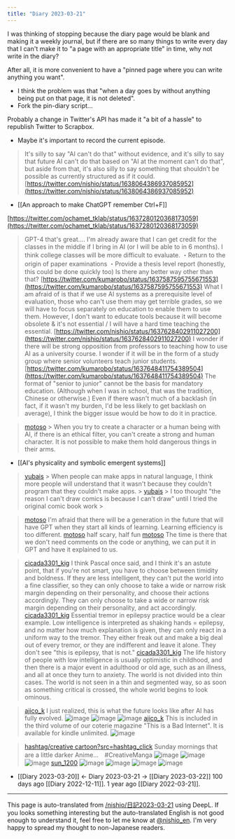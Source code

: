 ```yaml
---
title: "Diary 2023-03-21"
---
```


I was thinking of stopping because the diary page would be blank and making it a weekly journal, but if there are so many things to write every day that I can't make it to "a page with an appropriate title" in time, why not write in the diary?

After all, it is more convenient to have a "pinned page where you can write anything you want".
- I think the problem was that "when a day goes by without anything being put on that page, it is not deleted".
- Fork the pin-diary script...

Probably a change in Twitter's API has made it "a bit of a hassle" to republish Twitter to Scrapbox.
- Maybe it's important to record the current episode.

> It's silly to say "AI can't do that" without evidence, and it's silly to say that future AI can't do that based on "AI at the moment can't do that", but aside from that, it's also silly to say something that shouldn't be possible as currently structured as if it could.
[https://twitter.com/nishio/status/1638064386937085952](https://twitter.com/nishio/status/1638064386937085952)

- [[An approach to make ChatGPT remember Ctrl+F]]


[https://twitter.com/ochamet_tklab/status/1637280120368173059](https://twitter.com/ochamet_tklab/status/1637280120368173059)
> GPT-4 that's great.... I'm already aware that I can get credit for the classes in the middle if I bring in AI (or I will be able to in 6 months).
>  I think college classes will be more difficult to evaluate.
>  ・Return to the origin of paper examinations
>  ・Provide a thesis level report (honestly, this could be done quickly too)
>  Is there any better way other than that?
[https://twitter.com/kumarobo/status/1637587595755671553](https://twitter.com/kumarobo/status/1637587595755671553)
> What I am afraid of is that if we use AI systems as a prerequisite level of evaluation, those who can't use them may get terrible grades, so we will have to focus separately on education to enable them to use them. However, I don't want to educate tools because it will become obsolete & it's not essential / I will have a hard time teaching the essential.
[https://twitter.com/nishio/status/1637628402911027200](https://twitter.com/nishio/status/1637628402911027200)
> I wonder if there will be strong opposition from professors to teaching how to use AI as a university course. I wonder if it will be in the form of a study group where senior volunteers teach junior students.
[https://twitter.com/kumarobo/status/1637648411754389504](https://twitter.com/kumarobo/status/1637648411754389504)
> The format of "senior to junior" cannot be the basis for mandatory education. (Although when I was in school, that was the tradition, Chinese or otherwise.)
>  Even if there wasn't much of a backlash (in fact, if it wasn't my burden, I'd be less likely to get backlash on average), I think the bigger issue would be how to do it in practice.

> [motoso](https://twitter.com/motoso/status/1638078595053817858) > When you try to create a character or a human being with AI, if there is an ethical filter, you can't create a strong and human character. It is not possible to make them hold dangerous things in their arms.


- [[AI's physicality and symbolic emergent systems]]
> [yubais](https://twitter.com/yubais/status/1637098105685561344) > When people can make apps in natural language, I think more people will understand that it wasn't because they couldn't program that they couldn't make apps. >
> [yubais](https://twitter.com/yubais/status/1637098395486789634) > I too thought "the reason I can't draw comics is because I can't draw" until I tried the original comic book work >

> [motoso](https://twitter.com/motoso/status/1637803000529039360) I'm afraid that there will be a generation in the future that will have GPT when they start all kinds of learning.
>  Learning efficiency is too different.
> [motoso](https://twitter.com/motoso/status/1637803543800475649) half scary, half fun
> [motoso](https://twitter.com/motoso/status/1637803757298909186) The time is there that we don't need comments on the code or anything, we can put it in GPT and have it explained to us.

> [cicada3301_kig](https://twitter.com/cicada3301_kig/status/1637488822492729344) I think Pascal once said, and I think it's an astute point, that if you're not smart, you have to choose between timidity and boldness. If they are less intelligent, they can't put the world into a fine classifier, so they can only choose to take a wide or narrow risk margin depending on their personality, and choose their actions accordingly. They can only choose to take a wide or narrow risk margin depending on their personality, and act accordingly.
> [cicada3301_kig](https://twitter.com/cicada3301_kig/status/1637489573969403909) Essential tremor in epilepsy practice would be a clear example. Low intelligence is interpreted as shaking hands = epilepsy, and no matter how much explanation is given, they can only react in a uniform way to the tremor. They either freak out and make a big deal out of every tremor, or they are indifferent and leave it alone. They don't see "this is epilepsy, that is not."
> [cicada3301_kig](https://twitter.com/cicada3301_kig/status/1637490310090727424) The life history of people with low intelligence is usually optimistic in childhood, and then there is a major event in adulthood or old age, such as an illness, and all at once they turn to anxiety. The world is not divided into thin cases. The world is not seen in a thin and segmented way, so as soon as something critical is crossed, the whole world begins to look ominous.

> [ajico_k](https://twitter.com/ajico_k/status/1637653246163709952/photo/1) I just realized, this is what the future looks like after AI has fully evolved.
>  ![image](https://pbs.twimg.com/media/Froc2SWaIAA74_A?format=jpg&name=900x900#.png) ![image](https://pbs.twimg.com/media/Froc5UHacAEzKBp?format=jpg&name=900x900#.png) ![image](https://pbs.twimg.com/media/Froc7LJaEAAoyYK?format=jpg&name=900x900#.png)
> [ajico_k](https://twitter.com/ajico_k/status/1637667369391915009) This is included in the third volume of our coterie magazine "This is a Bad Internet". It is available for kindle unlimited.
>  ![image](https://pbs.twimg.com/card_img/1635518539271667712/BibTtkYn?format=png&name=small#.png)

> [hashtag/creative cartoon?src=hashtag_click](https://twitter.com/hashtag/創作漫画?src=hashtag_click/status/1637452976905420801/photo/1) Sunday mornings that are a little darker Anime...　#CreativeManga
>  ![image](https://pbs.twimg.com/media/FrlmeIiaYAIYWux?format=jpg&name=900x900#.png) ![image](https://pbs.twimg.com/media/FrlmeIdaEAItFZy?format=jpg&name=900x900#.png) ![image](https://pbs.twimg.com/media/FrlmeIbaUAUdJvg?format=jpg&name=900x900#.png)
> [sun_1200](https://twitter.com/sun_1200/status/1637452980520878081)
>  ![image](https://pbs.twimg.com/media/FrlmgIXaQAETcq4?format=jpg&name=900x900#.png) ![image](https://pbs.twimg.com/media/FrlmgJlaYAMw0kM?format=jpg&name=900x900#.png) ![image](https://pbs.twimg.com/media/FrlmgKgaUAQIVQQ?format=jpg&name=900x900#.png) ![image](https://pbs.twimg.com/media/FrlmgKmaMAAbRbw?format=jpg&name=900x900#.png)





- [[Diary 2023-03-20]] ← Diary 2023-03-21 → [[Diary 2023-03-22]]
100 days ago [[Diary 2022-12-11]].
1 year ago [[Diary 2022-03-21]].
---
This page is auto-translated from [/nishio/日記2023-03-21](https://scrapbox.io/nishio/日記2023-03-21) using DeepL. If you looks something interesting but the auto-translated English is not good enough to understand it, feel free to let me know at [@nishio_en](https://twitter.com/nishio_en). I'm very happy to spread my thought to non-Japanese readers.